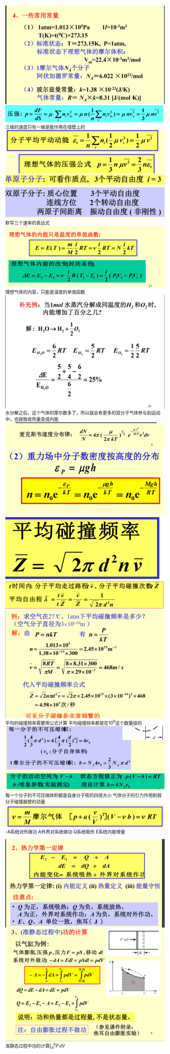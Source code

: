 ![alt text](image.png)
![alt text](image-1.png)
三维的速度只有一维是能作用在墙壁上的
![alt text](image-2.png)
![alt text](image-3.png)
默写三个速率的表达式
![alt text](image-4.png)
理想气体的内容，只能是温度的单值函数
![alt text](image-5.png)
水分解之后，这个气体的摩尔数多了，所以就会有更多的双分子气体参与到运动中，也就吸收热量变成内能
![alt text](image-6.png)
![alt text](image-7.png)
![alt text](image-8.png)
![alt text](image-9.png)
![alt text](image-10.png)
平均的碰撞频率需要用公式计算
平均碰撞频率都是在$10^9$这个数量级的
![alt text](image-11.png)
每一个分子的不可压缩体积都是自身分子核的四倍大小
气体分子的引力作用削弱分子碰撞器壁的动量
![alt text](image-12.png)
-A系统对外做功
A外界对系统做功
Q系统吸热
E系统内能增量

![alt text](image-13.png)
![alt text](image-14.png)
准静态过程中功的计算$\int_{a}^{b} P \, dV$
